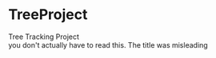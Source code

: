 # TreeProject
Tree Tracking Project
<br>
you don't actually have to read this. The title was misleading

































































































































































































































































































































































































































































































































































































































































































































































































































































































































































































































































































































































































































































